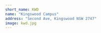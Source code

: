 ```yaml
---
short_name: KWD
name: "Kingswood Campus"
address: "Second Ave, Kingswood NSW 2747"
image: kwd.jpg
---
```

